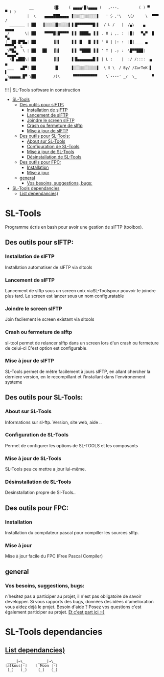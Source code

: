 ```
           __         (█)    ( ▄▄▄▄(█)▄▄▄▄ )   ,---.         ( ) ▀     ▀ ( )
          |  \    ▄▄▄▄███▄▄▄▄ ▐░░░░░░░░░░░▌   ' S ,'\   \(/     \  ▀▀▀  /
  _______ | ██   ▐░░░░░█░░░░░▌▐░█▀▀▀▀▀▀▀█░▌  / L /   |  /▄\    ▄    ▄▄▄▄
 /       \| ██    ▀▀▀▀█░█▀▀▀▀ ▐░▌ ████▄ ▐░▌ . O ; ,. :  |█|   ▀▄▀  █     ▀▄
|  ██-█▀█▄| ██        ▐░▌     ▐░▌ █   █ ▐░▌ ' O | |: :  |█|____ ▄  ▀▀▀▀▄  L
 \▀█▄   \ | ██   ██   ▐░▌     ▐░▌ ▀████ ▐░▌ ' T | .; :  \█▀▀███| ▀▄▄▄▄▀    
  \█ ▄███\| ██        ▐░▌     ▐░█▄▄▄▄▄▄▄█░▌ | L :    |  :/ /::::  ▄   ▄
 ___   ▄█▀| ██         █      ▐░░░░░░░░░░░▌  \ S \  / By/ /ZarTeK ▌   ▌
 \▄▄▄▄▄_█▀ \██        /)\      ▀▀▀▀▀▀▀▀▀▀▀    \`----' _/  \_       ▀   ▀
```
!!! | SL-Tools software in construction
- [SL-Tools](#sl-tools)
  - [Des outils pour slFTP:](#des-outils-pour-slftp)
    - [Installation de slFTP](#installation-de-slftp)
    - [Lancement de slFTP](#lancement-de-slftp)
    - [Joindre le screen slFTP](#joindre-le-screen-slftp)
    - [Crash ou fermeture de slftp](#crash-ou-fermeture-de-slftp)
    - [Mise à jour de slFTP](#mise-à-jour-de-slftp)
  - [Des outils pour SL-Tools:](#des-outils-pour-sl-tools)
    - [About sur SL-Tools](#about-sur-sl-tools)
    - [Configuration de SL-Tools](#configuration-de-sl-tools)
    - [Mise à jour de SL-Tools](#mise-à-jour-de-sl-tools)
    - [Désinstallation de SL-Tools](#désinstallation-de-sl-tools)
  - [Des outils pour FPC:](#des-outils-pour-fpc)
    - [Installation](#installation)
    - [Mise à jour](#mise-à-jour)
  - [general](#general)
    - [Vos besoins, suggestions, bugs:](#vos-besoins-suggestions-bugs)
- [SL-Tools dependancies](#sl-tools-dependancies)
  - [List dependancies)](#list-dependancies)
 
# SL-Tools
Programme écris en bash pour avoir une gestion de slFTP (toolbox). 
## Des outils pour slFTP:

### Installation de slFTP
Installation automatiser de slFTP via sltools
### Lancement de slFTP
Lancement de slftp sous un screen unix viaSL-Toolspour pouvoir le joindre plus tard.
Le screen est lancer sous un nom configuratable
### Joindre le screen slFTP
Join facilement le screen existant via sltools
### Crash ou fermeture de slftp
sl-tool permet de relancer slftp dans un screen lors d'un crash ou fermeture de celui-ci
C'est option est configurable.
### Mise à jour de slFTP
SL-Tools permet de mêtre facilement à jours slFTP, en allant chercher la derniere version,  en le recompillant et l'installant dans l'environement systeme
## Des outils pour SL-Tools:
### About sur SL-Tools
Informations sur sl-ftp. Version, site web, aide ..
### Configuration de SL-Tools
Permet de configurer les options de SL-TOOLS et les composants
### Mise à jour de SL-Tools
SL-Tools peu ce mettre a jour lui-même.
### Désinstallation de SL-Tools
Desinstallation propre de Sl-Tools..
## Des outils pour FPC:
### Installation
Installation du compilateur pascal pour compiller les sources slftp.
### Mise à jour
Mise à jour facile du FPC (Free Pascal Compiler)
## general
### Vos besoins, suggestions, bugs: 
n’hesitez pas a participer au projet, il n'est pas obligatoire de savoir developper.
Si vous rapports des bugs, données des idées d'amelioration vous aidez déjà le projet.
Besoin d'aide ? Posez vos questions c'est également participer au projet.
[Et c'est part ici :-)](https://github.com/ZarTek-Creole/slTools/issues/new)

# SL-Tools dependancies 
[List dependancies)](https://github.com/ZarTek-Creole/slTools/blob/master/usr/bin/sltools#L45)
---
```
 ____|~\_      ____|~\_
[atkous|-]    [ Moon |-]
 (_)   (_)     (_)   (_)
```



